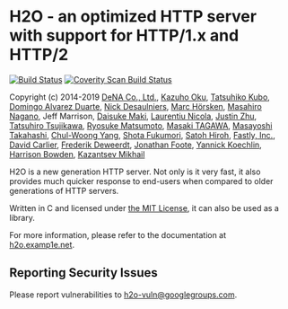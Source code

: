 H2O - an optimized HTTP server with support for HTTP/1.x and HTTP/2
===

[![Build Status](https://travis-ci.org/h2o/h2o.svg?branch=master)](https://travis-ci.org/h2o/h2o)
<a href="https://scan.coverity.com/projects/h2o-h2o">
  <img alt="Coverity Scan Build Status"
       src="https://scan.coverity.com/projects/10654/badge.svg"/>
</a>

Copyright (c) 2014-2019 [DeNA Co., Ltd.](http://dena.com/), [Kazuho Oku](https://github.com/kazuho/), [Tatsuhiko Kubo](https://github.com/cubicdaiya/), [Domingo Alvarez Duarte](https://github.com/mingodad/), [Nick Desaulniers](https://github.com/nickdesaulniers/), [Marc Hörsken](https://github.com/mback2k), [Masahiro Nagano](https://github.com/kazeburo/), Jeff Marrison, [Daisuke Maki](https://github.com/lestrrat/), [Laurentiu Nicola](https://github.com/GrayShade/), [Justin Zhu](https://github.com/zlm2012/), [Tatsuhiro Tsujikawa](https://github.com/tatsuhiro-t), [Ryosuke Matsumoto](https://github.com/matsumotory), [Masaki TAGAWA](https://github.com/mochipon), [Masayoshi Takahashi](https://github.com/takahashim), [Chul-Woong Yang](https://github.com/cwyang), [Shota Fukumori](https://github.com/sorah), [Satoh Hiroh](https://github.com/cho45), [Fastly, Inc.](https://www.fastly.com), [David Carlier](https://github.com/devnexen), [Frederik Deweerdt](https://github.com/deweerdt), [Jonathan Foote](https://github.com/jfoote), [Yannick Koechlin](https://github.com/yannick), [Harrison Bowden](https://github.com/hbowden), [Kazantsev Mikhail](https://github.com/kazan417)

H2O is a new generation HTTP server.
Not only is it very fast, it also provides much quicker response to end-users when compared to older generations of HTTP servers.

Written in C and licensed under [the MIT License](http://opensource.org/licenses/MIT), it can also be used as a library.

For more information, please refer to the documentation at [h2o.examp1e.net](https://h2o.examp1e.net).

Reporting Security Issues
---
Please report vulnerabilities to h2o-vuln@googlegroups.com.
